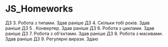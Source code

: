 # JS_Homeworks
ДЗ 3. Робота з типами.    Здав раніше
ДЗ 4. Скільки тобі років. Здав раніше
ДЗ 5 . Конвертер.         Здав раніше
ДЗ 6. Робота з циклами.   Здав раніше
ДЗ 7. Робота з об'єктами. Здав раніше
ДЗ 8. Робота з масивами.  Здав раніше
ДЗ 9. Регулярні вирази.   Здаю